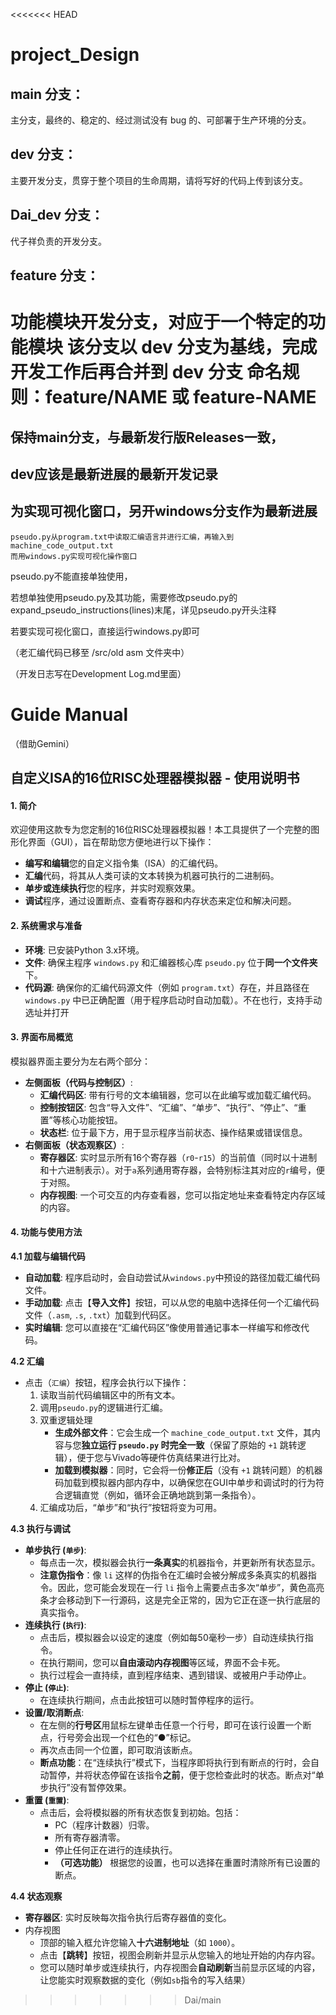 <<<<<<< HEAD
# project_Design



## main 分支：

主分支，最终的、稳定的、经过测试没有 bug 的、可部署于生产环境的分支。




## dev 分支：

主要开发分支，贯穿于整个项目的生命周期，请将写好的代码上传到该分支。

## Dai_dev 分支：
代子祥负责的开发分支。

## feature 分支：
功能模块开发分支，对应于一个特定的功能模块
该分支以 dev 分支为基线，完成开发工作后再合并到 dev 分支
**命名规则：feature/NAME 或 feature-NAME**
=======
## **保持main分支，与最新发行版Releases一致，**

## **dev应该是最新进展的最新开发记录**

## **为实现可视化窗口，另开windows分支作为最新进展**


```
pseudo.py从program.txt中读取汇编语言并进行汇编，再输入到machine_code_output.txt
而用windows.py实现可视化操作窗口
```

pseudo.py不能直接单独使用，

若想单独使用pseudo.py及其功能，需要修改pseudo.py的expand_pseudo_instructions(lines)末尾，详见pseudo.py开头注释

若要实现可视化窗口，直接运行windows.py即可

（老汇编代码已移至 /src/old asm 文件夹中）

（开发日志写在Development Log.md里面）



# **Guide Manual**

（借助Gemini）

## **自定义ISA的16位RISC处理器模拟器 - 使用说明书**

#### **1. 简介**

欢迎使用这款专为您定制的16位RISC处理器模拟器！本工具提供了一个完整的图形化界面（GUI），旨在帮助您方便地进行以下操作：

- **编写和编辑**您的自定义指令集（ISA）的汇编代码。
- **汇编**代码，将其从人类可读的文本转换为机器可执行的二进制码。
- **单步或连续执行**您的程序，并实时观察效果。
- **调试**程序，通过设置断点、查看寄存器和内存状态来定位和解决问题。

#### **2. 系统需求与准备**

- **环境**: 已安装Python 3.x环境。
- **文件**: 确保主程序 `windows.py` 和汇编器核心库 `pseudo.py` 位于**同一个文件夹**下。
- **代码源**: 确保你的汇编代码源文件（例如 `program.txt`）存在，并且路径在 `windows.py` 中已正确配置（用于程序启动时自动加载）。不在也行，支持手动选址并打开

#### **3. 界面布局概览**

模拟器界面主要分为左右两个部分：

- **左侧面板（代码与控制区）**:
  - **汇编代码区**: 带有行号的文本编辑器，您可以在此编写或加载汇编代码。
  - **控制按钮区**: 包含“导入文件”、“汇编”、“单步”、“执行”、“停止”、“重置”等核心功能按钮。
  - **状态栏**: 位于最下方，用于显示程序当前状态、操作结果或错误信息。
- **右侧面板（状态观察区）**:
  - **寄存器区**: 实时显示所有16个寄存器（`r0`-`r15`）的当前值（同时以十进制和十六进制表示）。对于`a`系列通用寄存器，会特别标注其对应的`r`编号，便于对照。
  - **内存视图**: 一个可交互的内存查看器，您可以指定地址来查看特定内存区域的内容。

#### **4. 功能与使用方法**

**4.1 加载与编辑代码**

- **自动加载**: 程序启动时，会自动尝试从`windows.py`中预设的路径加载汇编代码文件。
- **手动加载**: 点击【**导入文件**】按钮，可以从您的电脑中选择任何一个汇编代码文件（`.asm`, `.s`, `.txt`）加载到代码区。
- **实时编辑**: 您可以直接在“汇编代码区”像使用普通记事本一样编写和修改代码。

**4.2 汇编**

- 点击（`汇编`）按钮，程序会执行以下操作：
  1. 读取当前代码编辑区中的所有文本。
  2. 调用`pseudo.py`的逻辑进行汇编。
  3. 双重逻辑处理
     - **生成外部文件**：它会生成一个 `machine_code_output.txt` 文件，其内容与您**独立运行 `pseudo.py` 时完全一致**（保留了原始的 `+1` 跳转逻辑），便于您与Vivado等硬件仿真结果进行比对。
     - **加载到模拟器**：同时，它会将一份**修正后**（没有 `+1` 跳转问题）的机器码加载到模拟器内部内存中，以确保您在GUI中单步和调试时的行为符合逻辑直觉（例如，循环会正确地跳到第一条指令）。
  4. 汇编成功后，“单步”和“执行”按钮将变为可用。

**4.3 执行与调试**

- **单步执行 (`单步`)**:
  - 每点击一次，模拟器会执行**一条真实**的机器指令，并更新所有状态显示。
  - **注意伪指令**：像 `li` 这样的伪指令在汇编时会被分解成多条真实的机器指令。因此，您可能会发现在一行 `li` 指令上需要点击多次“单步”，黄色高亮条才会移动到下一行源码，这是完全正常的，因为它正在逐一执行底层的真实指令。
- **连续执行 (`执行`)**:
  - 点击后，模拟器会以设定的速度（例如每50毫秒一步）自动连续执行指令。
  - 在执行期间，您可以**自由滚动内存视图**等区域，界面不会卡死。
  - 执行过程会一直持续，直到程序结束、遇到错误、或被用户手动停止。
- **停止 (`停止`)**:
  - 在连续执行期间，点击此按钮可以随时暂停程序的运行。
- **设置/取消断点**:
  - 在左侧的**行号区**用鼠标左键单击任意一个行号，即可在该行设置一个断点，行号旁会出现一个红色的“●”标记。
  - 再次点击同一个位置，即可取消该断点。
  - **断点功能**：在“连续执行”模式下，当程序即将执行到有断点的行时，会自动暂停，并将状态停留在该指令**之前**，便于您检查此时的状态。断点对“单步执行”没有暂停效果。
- **重置 (`重置`)**:
  - 点击后，会将模拟器的所有状态恢复到初始。包括：
    - PC（程序计数器）归零。
    - 所有寄存器清零。
    - 停止任何正在进行的连续执行。
    - **（可选功能）** 根据您的设置，也可以选择在重置时清除所有已设置的断点。

**4.4 状态观察**

- **寄存器区**: 实时反映每次指令执行后寄存器值的变化。
- 内存视图
  - 顶部的输入框允许您输入**十六进制地址**（如 `1000`）。
  - 点击【**跳转**】按钮，视图会刷新并显示从您输入的地址开始的内存内容。
  - 您可以随时单步或连续执行，内存视图会**自动刷新**当前显示区域的内容，让您能实时观察数据的变化（例如`sb`指令的写入结果）

>>>>>>> Dai/main
